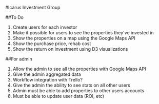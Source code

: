 #Icarus Investment Group

##To Do

1. Create users for each investor
2. Make it possible for users to see the properties they've invested in
3. Show the properties on a map using the Google Maps API
4. Show the purchase price, rehab cost
5. Show the return on investment using D3 visualizations

##For admin

1. Allow the admin to see all the properties with Google Maps API
2. Give the admin aggregated data
3. Workflow integration with Trello?
4. Give the admin the ability to see stats on all other users
5. Admin must be able to add properties to other users accounts
6. Must be able to update user data (ROI, etc)
